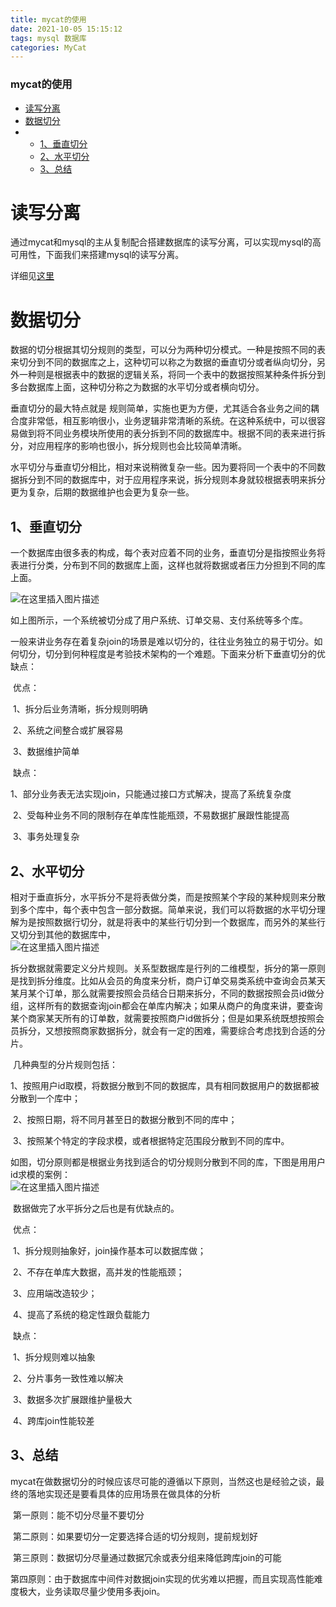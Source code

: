 ```yaml
---
title: mycat的使用
date: 2021-10-05 15:15:12
tags: mysql 数据库
categories: MyCat
---
```


<!--more-->

### mycat的使用

- [读写分离](#_2)
- [数据切分](#_7)
- - [1、垂直切分](#1_14)
  - [2、水平切分](#2_42)
  - [3、总结](#3_84)

# 读写分离

通过mycat和mysql的主从复制配合搭建数据库的读写分离，可以实现mysql的高可用性，下面我们来搭建mysql的读写分离。

详细见[这里](https://sliing.blog.csdn.net/article/details/117962124)

# 数据切分

数据的切分根据其切分规则的类型，可以分为两种切分模式。一种是按照不同的表来切分到不同的数据库之上，这种切可以称之为数据的垂直切分或者纵向切分，另外一种则是根据表中的数据的逻辑关系，将同一个表中的数据按照某种条件拆分到多台数据库上面，这种切分称之为数据的水平切分或者横向切分。

垂直切分的最大特点就是 规则简单，实施也更为方便，尤其适合各业务之间的耦合度非常低，相互影响很小，业务逻辑非常清晰的系统。在这种系统中，可以很容易做到将不同业务模块所使用的表分拆到不同的数据库中。根据不同的表来进行拆分，对应用程序的影响也很小，拆分规则也会比较简单清晰。

水平切分与垂直切分相比，相对来说稍微复杂一些。因为要将同一个表中的不同数据拆分到不同的数据库中，对于应用程序来说，拆分规则本身就较根据表明来拆分更为复杂，后期的数据维护也会更为复杂一些。

## 1、垂直切分

​ 一个数据库由很多表的构成，每个表对应着不同的业务，垂直切分是指按照业务将表进行分类，分布到不同的数据库上面，这样也就将数据或者压力分担到不同的库上面。

![在这里插入图片描述](https://img-blog.csdnimg.cn/e2cff220ecda45459ed52e7e57d5f5b1.png?x-oss-process=image/watermark,type_ZHJvaWRzYW5zZmFsbGJhY2s,shadow_50,text_Q1NETiBAZkZlZS1vcHM=,size_20,color_FFFFFF,t_70,g_se,x_16)

​ 如上图所示，一个系统被切分成了用户系统、订单交易、支付系统等多个库。

一般来讲业务存在着复杂join的场景是难以切分的，往往业务独立的易于切分。如何切分，切分到何种程度是考验技术架构的一个难题。下面来分析下垂直切分的优缺点：

​ 优点：

​ 1、拆分后业务清晰，拆分规则明确

​ 2、系统之间整合或扩展容易

​ 3、数据维护简单

​ 缺点：

​ 1、部分业务表无法实现join，只能通过接口方式解决，提高了系统复杂度

​ 2、受每种业务不同的限制存在单库性能瓶颈，不易数据扩展跟性能提高

​ 3、事务处理复杂

## 2、水平切分

​ 相对于垂直拆分，水平拆分不是将表做分类，而是按照某个字段的某种规则来分散到多个库中，每个表中包含一部分数据。简单来说，我们可以将数据的水平切分理解为是按照数据行切分，就是将表中的某些行切分到一个数据库，而另外的某些行又切分到其他的数据库中，  
![在这里插入图片描述](https://img-blog.csdnimg.cn/38c3553e13ba40d1ba9976f86d7bc834.png?x-oss-process=image/watermark,type_ZHJvaWRzYW5zZmFsbGJhY2s,shadow_50,text_Q1NETiBAZkZlZS1vcHM=,size_19,color_FFFFFF,t_70,g_se,x_16)

​ 拆分数据就需要定义分片规则。关系型数据库是行列的二维模型，拆分的第一原则是找到拆分维度。比如从会员的角度来分析，商户订单交易类系统中查询会员某天某月某个订单，那么就需要按照会员结合日期来拆分，不同的数据按照会员id做分组，这样所有的数据查询join都会在单库内解决；如果从商户的角度来讲，要查询某个商家某天所有的订单数，就需要按照商户id做拆分；但是如果系统既想按照会员拆分，又想按照商家数据拆分，就会有一定的困难，需要综合考虑找到合适的分片。

​ 几种典型的分片规则包括：

​ 1、按照用户id取模，将数据分散到不同的数据库，具有相同数据用户的数据都被分散到一个库中；

​ 2、按照日期，将不同月甚至日的数据分散到不同的库中；

​ 3、按照某个特定的字段求模，或者根据特定范围段分散到不同的库中。

​ 如图，切分原则都是根据业务找到适合的切分规则分散到不同的库，下图是用用户id求模的案例：  
![在这里插入图片描述](https://img-blog.csdnimg.cn/49bb69851fa8408ab99ea6917f85d0a0.png?x-oss-process=image/watermark,type_ZHJvaWRzYW5zZmFsbGJhY2s,shadow_50,text_Q1NETiBAZkZlZS1vcHM=,size_20,color_FFFFFF,t_70,g_se,x_16)

​ 数据做完了水平拆分之后也是有优缺点的。

​ 优点：

​ 1、拆分规则抽象好，join操作基本可以数据库做；

​ 2、不存在单库大数据，高并发的性能瓶颈；

​ 3、应用端改造较少；

​ 4、提高了系统的稳定性跟负载能力

​ 缺点：

​ 1、拆分规则难以抽象

​ 2、分片事务一致性难以解决

​ 3、数据多次扩展跟维护量极大

​ 4、跨库join性能较差

## 3、总结

mycat在做数据切分的时候应该尽可能的遵循以下原则，当然这也是经验之谈，最终的落地实现还是要看具体的应用场景在做具体的分析

​ 第一原则：能不切分尽量不要切分

​ 第二原则：如果要切分一定要选择合适的切分规则，提前规划好

​ 第三原则：数据切分尽量通过数据冗余或表分组来降低跨库join的可能

​ 第四原则：由于数据库中间件对数据join实现的优劣难以把握，而且实现高性能难度极大，业务读取尽量少使用多表join。